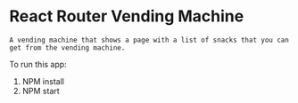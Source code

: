 # React Router Vending Machine

`A vending machine that shows a page with a list of snacks that you can get from the vending machine.`

To run this app:

1. NPM install
2. NPM start